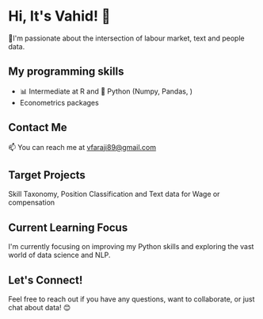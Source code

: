 # Hi, It's Vahid! 👋

👀I'm passionate about the intersection of labour market, text and people data. 

## My programming skills

- 📊 Intermediate at R and 🐍 Python (Numpy, Pandas, )
- Econometrics packages 


## Contact Me

📫 You can reach me at [vfaraji89@gmail.com](mailto:vfaraji89@gmail.com)

## Target Projects

Skill Taxonomy, Position Classification and Text data for Wage or compensation

## Current Learning Focus

I'm currently focusing on improving my Python skills and exploring the vast world of data science and NLP.

## Let's Connect!

Feel free to reach out if you have any questions, want to collaborate, or just chat about data! 😊



<!---
--->
